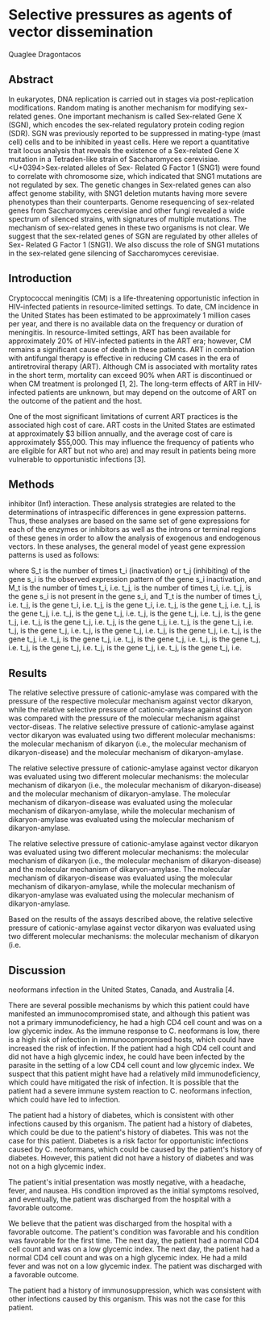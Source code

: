 # Selective pressures as agents of vector dissemination
Quaglee Dragontacos


## Abstract
In eukaryotes, DNA replication is carried out in stages via post-replication modifications. Random mating is another mechanism for modifying sex-related genes. One important mechanism is called Sex-related Gene X (SGN), which encodes the sex-related regulatory protein coding region (SDR). SGN was previously reported to be suppressed in mating-type (mast cell) cells and to be inhibited in yeast cells. Here we report a quantitative trait locus analysis that reveals the existence of a Sex-related Gene X mutation in a Tetraden-like strain of Saccharomyces cerevisiae. <U+0394>Sex-related alleles of Sex- Related G Factor 1 (SNG1) were found to correlate with chromosome size, which indicated that SNG1 mutations are not regulated by sex. The genetic changes in Sex-related genes can also affect genome stability, with SNG1 deletion mutants having more severe phenotypes than their counterparts. Genome resequencing of sex-related genes from Saccharomyces cerevisiae and other fungi revealed a wide spectrum of silenced strains, with signatures of multiple mutations. The mechanism of sex-related genes in these two organisms is not clear. We suggest that the sex-related genes of SGN are regulated by other alleles of Sex- Related G Factor 1 (SNG1). We also discuss the role of SNG1 mutations in the sex-related gene silencing of Saccharomyces cerevisiae.


## Introduction
Cryptococcal meningitis (CM) is a life-threatening opportunistic infection in HIV-infected patients in resource-limited settings. To date, CM incidence in the United States has been estimated to be approximately 1 million cases per year, and there is no available data on the frequency or duration of meningitis. In resource-limited settings, ART has been available for approximately 20% of HIV-infected patients in the ART era; however, CM remains a significant cause of death in these patients. ART in combination with antifungal therapy is effective in reducing CM cases in the era of antiretroviral therapy (ART). Although CM is associated with mortality rates in the short term, mortality can exceed 90% when ART is discontinued or when CM treatment is prolonged [1, 2]. The long-term effects of ART in HIV-infected patients are unknown, but may depend on the outcome of ART on the outcome of the patient and the host.

One of the most significant limitations of current ART practices is the associated high cost of care. ART costs in the United States are estimated at approximately $3 billion annually, and the average cost of care is approximately $55,000. This may influence the frequency of patients who are eligible for ART but not who are) and may result in patients being more vulnerable to opportunistic infections [3].


## Methods
inhibitor (Inf) interaction. These analysis strategies are related to the determinations of intraspecific differences in gene expression patterns. Thus, these analyses are based on the same set of gene expressions for each of the enzymes or inhibitors as well as the introns or terminal regions of these genes in order to allow the analysis of exogenous and endogenous vectors. In these analyses, the general model of yeast gene expression patterns is used as follows:

where S_t is the number of times t_i (inactivation) or t_j (inhibiting) of the gene s_i is the observed expression pattern of the gene s_i inactivation, and M_t is the number of times t_i, i.e. t_j, is the number of times t_i, i.e. t_j, is the gene s_i is not present in the gene s_i, and T_t is the number of times t_i, i.e. t_j, is the gene t_i, i.e. t_j, is the gene t_i, i.e. t_j, is the gene t_j, i.e. t_j, is the gene t_j, i.e. t_j, is the gene t_j, i.e. t_j, is the gene t_j, i.e. t_j, is the gene t_j, i.e. t_j, is the gene t_j, i.e. t_j, is the gene t_j, i.e. t_j, is the gene t_j, i.e. t_j, is the gene t_j, i.e. t_j, is the gene t_j, i.e. t_j, is the gene t_j, i.e. t_j, is the gene t_j, i.e. t_j, is the gene t_j, i.e. t_j, is the gene t_j, i.e. t_j, is the gene t_j, i.e. t_j, is the gene t_j, i.e. t_j, is the gene t_j, i.e. t_j, is the gene t_j, i.e.


## Results
The relative selective pressure of cationic-amylase was compared with the pressure of the respective molecular mechanism against vector dikaryon, while the relative selective pressure of cationic-amylase against dikaryon was compared with the pressure of the molecular mechanism against vector-diseas. The relative selective pressure of cationic-amylase against vector dikaryon was evaluated using two different molecular mechanisms: the molecular mechanism of dikaryon (i.e., the molecular mechanism of dikaryon-disease) and the molecular mechanism of dikaryon-amylase.

The relative selective pressure of cationic-amylase against vector dikaryon was evaluated using two different molecular mechanisms: the molecular mechanism of dikaryon (i.e., the molecular mechanism of dikaryon-disease) and the molecular mechanism of dikaryon-amylase. The molecular mechanism of dikaryon-disease was evaluated using the molecular mechanism of dikaryon-amylase, while the molecular mechanism of dikaryon-amylase was evaluated using the molecular mechanism of dikaryon-amylase.

The relative selective pressure of cationic-amylase against vector dikaryon was evaluated using two different molecular mechanisms: the molecular mechanism of dikaryon (i.e., the molecular mechanism of dikaryon-disease) and the molecular mechanism of dikaryon-amylase. The molecular mechanism of dikaryon-disease was evaluated using the molecular mechanism of dikaryon-amylase, while the molecular mechanism of dikaryon-amylase was evaluated using the molecular mechanism of dikaryon-amylase.

Based on the results of the assays described above, the relative selective pressure of cationic-amylase against vector dikaryon was evaluated using two different molecular mechanisms: the molecular mechanism of dikaryon (i.e.


## Discussion
neoformans infection in the United States, Canada, and Australia [4.

There are several possible mechanisms by which this patient could have manifested an immunocompromised state, and although this patient was not a primary immunodeficiency, he had a high CD4 cell count and was on a low glycemic index. As the immune response to C. neoformans is low, there is a high risk of infection in immunocompromised hosts, which could have increased the risk of infection. If the patient had a high CD4 cell count and did not have a high glycemic index, he could have been infected by the parasite in the setting of a low CD4 cell count and low glycemic index. We suspect that this patient might have had a relatively mild immunodeficiency, which could have mitigated the risk of infection. It is possible that the patient had a severe immune system reaction to C. neoformans infection, which could have led to infection.

The patient had a history of diabetes, which is consistent with other infections caused by this organism. The patient had a history of diabetes, which could be due to the patient's history of diabetes. This was not the case for this patient. Diabetes is a risk factor for opportunistic infections caused by C. neoformans, which could be caused by the patient's history of diabetes. However, this patient did not have a history of diabetes and was not on a high glycemic index.

The patient's initial presentation was mostly negative, with a headache, fever, and nausea. His condition improved as the initial symptoms resolved, and eventually, the patient was discharged from the hospital with a favorable outcome.

We believe that the patient was discharged from the hospital with a favorable outcome. The patient's condition was favorable and his condition was favorable for the first time. The next day, the patient had a normal CD4 cell count and was on a low glycemic index. The next day, the patient had a normal CD4 cell count and was on a high glycemic index. He had a mild fever and was not on a low glycemic index. The patient was discharged with a favorable outcome.

The patient had a history of immunosuppression, which was consistent with other infections caused by this organism. This was not the case for this patient.
